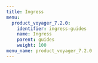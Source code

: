 ```yaml
---
title: Ingress
menu:
  product_voyager_7.2.0:
    identifier: ingress-guides
    name: Ingress
    parent: guides
    weight: 100
menu_name: product_voyager_7.2.0
---
```


